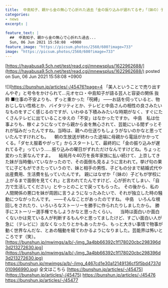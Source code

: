 ```yaml
---
title:  中島知子、親から金の無心で心折れた過去「金の振り込みが遅れてるぞ」「（妹の）子どもが学校に上がるまで面倒を見てくれ」  
categories:
- news
excerpt: |
  
feature_text: |
  ##  中島知子、親から金の無心で心折れた過去...
  Sun, 06 Jun 2021 15:58:08  +0900
feature_image: "https://picsum.photos/2560/600?image=733"
image: "https://picsum.photos/2560/600?image=733"
---
```


[https://hayabusa9.5ch.net/test/read.cgi/mnewsplus/1622962688/](https://hayabusa9.5ch.net/test/read.cgi/mnewsplus/1622962688/)
posted on Sun, 06 Jun 2021 15:58:08  +0900

<!--more-->

![](https://bunshun.jp/articles/-/45476?page=4 「美人ということで売り出すんやぞ」と号令をかけられて…元オセロ・中島知子が語る芸人と容姿の関係 抜粋 ■仕事の不安よりも、ずっと重かった「呪縛」 ——お話を伺っていると、物おじしない性格とか、バイタリティとか、テレビと中島さんの相性の良さみたいなものをすごく感じるのですが、いわゆる下積みみたいな時期がなく、すぐにたくさんテレビに出ていることゆえの「不安」はなかったですか。 中島　私は仕事よりも、稼ぐようになってから親から金を無心されて、芸能にいる間ずっとそれが悩みだったんですね。当時は、親への仕送りもしょうがないのかなと思っていたんですけれども。 　朝の生放送が終わった途端に母親から電話がかかってくる。「ダセえ服着やがって」からスタートして、最終的に「金の振り込みが遅れてるぞ」っていう……振り込みの曜日がずれただけなんですけどね。ちょっと変わった家なんですよ。 　結局月々40万を長年家族に払い続けて、上京してきた妹が当時働いていなかったので、その面倒も見るように言われて。挙げ句の果てに子どもができたっていうので、妹と相手の男性、子どもの分まで結婚式代や出産費用、生活費を払っていたんです。 親にはなぜか「（妹の）子どもが学校に上がるまで面倒を見てくれ」と言われてたんですけど、心が折れてしまい、「自力で生活してください」とやっとのことで戻ってもらった。 その後から、私の人間関係の悪口を妹が周囲に言うようになったみたいで、それが独立した時の騒動につながったんです。 ——そんなことがあったのですね。 中島　いろんな根回しをされたり、いろいろなストーリーを勝手に作られたりしましたから。 勝手にストーリー選手権でもしようかなと思ったくらい。 　当時は面白いか面白くないかは見ている人が判断するもんやと思ってましたけど、すごい面白い人が急に（テレビに）出なくなったりとかもあったから、もっと大きい事情で物事が動く世界なんだな、とあの騒動を経てわかるようになりました。芸能界は怖いところです（笑）。 [https://bunshun.jp/mwimgs/a/b/-/img_3a4bb66392c1f178020cbc298396d3d213272630.jpg](https://bunshun.jp/mwimgs/a/b/-/img_3a4bb66392c1f178020cbc298396d3d213272630.jpg) https://bunshun.jp/mwimgs/a/b/-/img_4467cd1e30a12149136cf5f5bd4737d010966990.jpg) 全文はこちら [https://bunshun.jp/articles/-/45475](https://bunshun.jp/articles/-/45475) https://bunshun.jp/articles/-/45476 https://bunshun.jp/articles/-/45477
